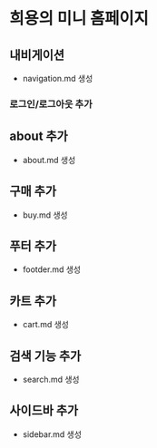 # 희용의 미니 홈페이지

## 내비게이션
- navigation.md 생성

### 로그인/로그아웃 추가

## about 추가
- about.md 생성

## 구매 추가
- buy.md 생성

## 푸터 추가
- footder.md 생성

## 카트 추가
- cart.md 생성

## 검색 기능 추가
- search.md 생성

## 사이드바 추가
- sidebar.md 생성


